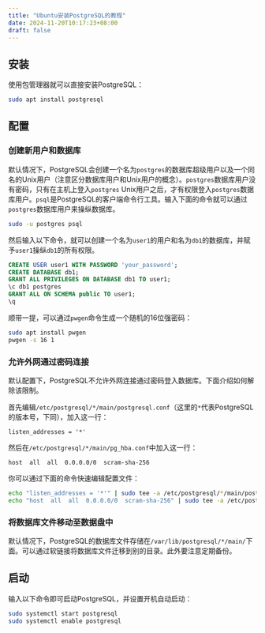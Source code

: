 ```yaml
---
title: "Ubuntu安装PostgreSQL的教程"
date: 2024-11-20T10:17:23+08:00
draft: false
---
```


## 安装

使用包管理器就可以直接安装PostgreSQL：
```sh
sudo apt install postgresql
```

## 配置

### 创建新用户和数据库

默认情况下，PostgreSQL会创建一个名为`postgres`的数据库超级用户以及一个同名的Unix用户（注意区分数据库用户和Unix用户的概念）。`postgres`数据库用户没有密码，只有在主机上登入`postgres` Unix用户之后，才有权限登入`postgres`数据库用户。`psql`是PostgreSQL的客户端命令行工具。输入下面的命令就可以通过`postgres`数据库用户来操纵数据库。
```sh
sudo -u postgres psql
```

然后输入以下命令，就可以创建一个名为`user1`的用户和名为`db1`的数据库，并赋予`user1`操纵`db1`的所有权限。
```sql
CREATE USER user1 WITH PASSWORD 'your_password';
CREATE DATABASE db1;
GRANT ALL PRIVILEGES ON DATABASE db1 TO user1;
\c db1 postgres
GRANT ALL ON SCHEMA public TO user1;
\q
```

顺带一提，可以通过`pwgen`命令生成一个随机的16位强密码：
```sh
sudo apt install pwgen
pwgen -s 16 1
```

### 允许外网通过密码连接

默认配置下，PostgreSQL不允许外网连接通过密码登入数据库。下面介绍如何解除该限制。

首先编辑`/etc/postgresql/*/main/postgresql.conf`（这里的`*`代表PostgreSQL的版本号，下同），加入这一行：
```
listen_addresses = '*'
```

然后在`/etc/postgresql/*/main/pg_hba.conf`中加入这一行：
```
host  all  all  0.0.0.0/0  scram-sha-256
```

你可以通过下面的命令快速编辑配置文件：
```sh
echo "listen_addresses = '*'" | sudo tee -a /etc/postgresql/*/main/postgresql.conf
echo "host  all  all  0.0.0.0/0  scram-sha-256" | sudo tee -a /etc/postgresql/*/main/pg_hba.conf
```

### 将数据库文件移动至数据盘中

默认情况下，PostgreSQL的数据库文件存储在`/var/lib/postgresql/*/main/`下面。可以通过软链接将数据库文件迁移到别的目录。此外要注意定期备份。

## 启动

输入以下命令即可启动PostgreSQL，并设置开机自动启动：
```sh
sudo systemctl start postgresql
sudo systemctl enable postgresql
```
